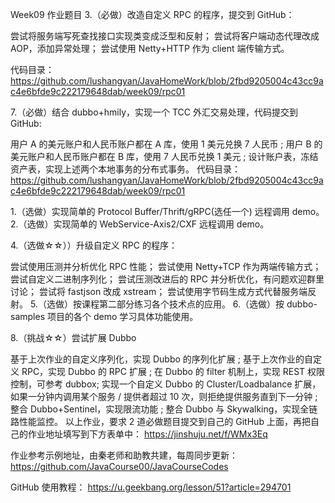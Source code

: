 
Week09 作业题目
3.（必做）改造自定义 RPC 的程序，提交到 GitHub：

尝试将服务端写死查找接口实现类变成泛型和反射；
尝试将客户端动态代理改成 AOP，添加异常处理；
尝试使用 Netty+HTTP 作为 client 端传输方式。

代码目录：https://github.com/lushangyan/JavaHomeWork/blob/2fbd9205004c43cc9ac4e6bfde9c222179648dab/week09/rpc01


7.（必做）结合 dubbo+hmily，实现一个 TCC 外汇交易处理，代码提交到 GitHub:

用户 A 的美元账户和人民币账户都在 A 库，使用 1 美元兑换 7 人民币 ;
用户 B 的美元账户和人民币账户都在 B 库，使用 7 人民币兑换 1 美元 ;
设计账户表，冻结资产表，实现上述两个本地事务的分布式事务。
代码目录：https://github.com/lushangyan/JavaHomeWork/blob/2fbd9205004c43cc9ac4e6bfde9c222179648dab/week09/rpc01















1.（选做）实现简单的 Protocol Buffer/Thrift/gRPC(选任一个) 远程调用 demo。
2.（选做）实现简单的 WebService-Axis2/CXF 远程调用 demo。

4.（选做☆☆））升级自定义 RPC 的程序：

尝试使用压测并分析优化 RPC 性能；
尝试使用 Netty+TCP 作为两端传输方式；
尝试自定义二进制序列化；
尝试压测改进后的 RPC 并分析优化，有问题欢迎群里讨论；
尝试将 fastjson 改成 xstream；
尝试使用字节码生成方式代替服务端反射。
5.（选做）按课程第二部分练习各个技术点的应用。
6.（选做）按 dubbo-samples 项目的各个 demo 学习具体功能使用。

8.（挑战☆☆）尝试扩展 Dubbo

基于上次作业的自定义序列化，实现 Dubbo 的序列化扩展 ;
基于上次作业的自定义 RPC，实现 Dubbo 的 RPC 扩展 ;
在 Dubbo 的 filter 机制上，实现 REST 权限控制，可参考 dubbox;
实现一个自定义 Dubbo 的 Cluster/Loadbalance 扩展，如果一分钟内调用某个服务 / 提供者超过 10 次，则拒绝提供服务直到下一分钟 ;
整合 Dubbo+Sentinel，实现限流功能 ;
整合 Dubbo 与 Skywalking，实现全链路性能监控。
以上作业，要求 2 道必做题目提交到自己的 GitHub 上面，再把自己的作业地址填写到下方表单中：
 https://jinshuju.net/f/WMx3Eq

作业参考示例地址，由秦老师和助教共建，每周同步更新： https://github.com/JavaCourse00/JavaCourseCodes

GitHub 使用教程： https://u.geekbang.org/lesson/51?article=294701